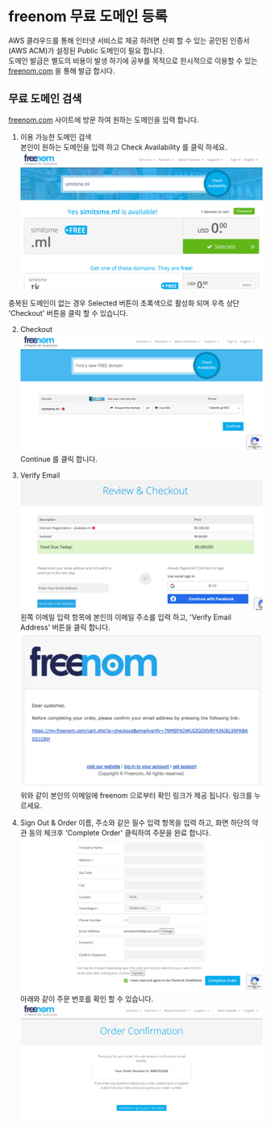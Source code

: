 # freenom 무료 도메인 등록
AWS 클라우드를 통해 인터넷 서비스로 제공 하려면 신뢰 할 수 있는 공인된 인증서(AWS ACM)가 설정된 Public 도메인이 필요 합니다.  
도메인 발급은 별도의 비용이 발생 하기에 공부를 목적으로 한시적으로 이용할 수 있는 [freenom.com](https://freenom.com) 을 통해 발급 합시다.

## 무료 도메인 검색
[freenom.com](https://freenom.com) 사이트에 방문 하여 원하는 도메인을 입력 합니다.

1. 이용 가능한 도메인 검색    
본인이 원하는 도메인을 입력 하고 Check Availability 를 클릭 하세요. 
![freenom](./images/fireshot-20211117-005.png)

중복된 도메인이 없는 경우 Selected 버튼이 초록색으로 활성화 되며 우측 상단 'Checkout' 버튼을 클릭 할 수 있습니다.

2. Checkout
![Checkout](./images/fireshot-20211117-007.png) 
Continue 를 클릭 합니다.

3. Verify Email
![Checkout](./images/fireshot-20211117-006.png)
왼쪽 이메일 입력 항목에 본인의 이메일 주소를 입력 하고, 'Verify Email Address' 버튼을 클릭 합니다.
![Checkout](./images/fireshot-20211117-007-1.png)
위와 같이 본인의 이메일에 freenom 으로부터 확인 링크가 제공 됩니다. 링크를 누르세요.

4. Sign Out & Order
이름, 주소와 같은 필수 입력 항목을 입력 하고, 화면 하단의 약관 동의 체크후 'Complete Order' 클릭하여 주문을 완료 합니다.
![Checkout](./images/fireshot-20211117-008.png) 
아래와 같이 주문 번호를 확인 할 수 있습니다. 
![Checkout](./images/fireshot-20211117-009.png)